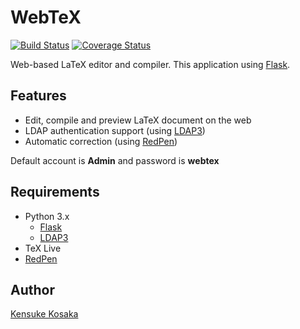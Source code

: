 # WebTeX
[![Build Status](https://travis-ci.org/trileg/WebTeX.svg?branch=master)](https://travis-ci.org/trileg/WebTeX)
[![Coverage Status](https://coveralls.io/repos/github/trileg/WebTeX/badge.svg?branch=master)](https://coveralls.io/github/trileg/WebTeX?branch=master)

Web-based LaTeX editor and compiler.
This application using [Flask](https://github.com/mitsuhiko/flask "https://github.com/mitsuhiko/flask").

## Features
- Edit, compile and preview LaTeX document on the web
- LDAP authentication support (using [LDAP3](https://github.com/cannatag/ldap3 "https://github.com/cannatag/ldap3"))
- Automatic correction (using [RedPen](https://github.com/redpen-cc/redpen/ "https://github.com/redpen-cc/redpen/"))

Default account is **Admin** and password is **webtex**

## Requirements
- Python 3.x
  - [Flask](https://github.com/mitsuhiko/flask "https://github.com/mitsuhiko/flask")
  - [LDAP3](https://github.com/cannatag/ldap3 "https://github.com/cannatag/ldap3")
- TeX Live
- [RedPen](https://github.com/redpen-cc/redpen/ "https://github.com/redpen-cc/redpen/")

## Author
[Kensuke Kosaka](https://github.com/trileg "https://github.com/trileg")